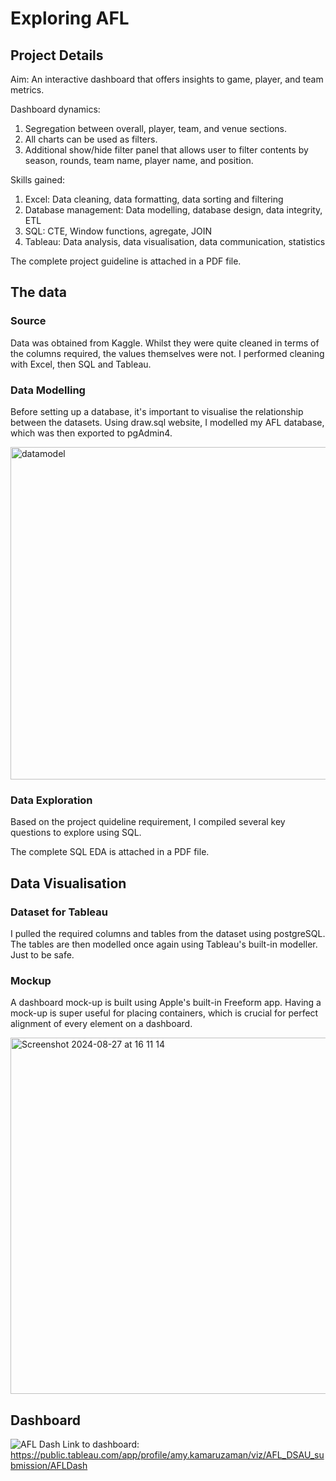 # Exploring AFL
## Project Details
Aim: An interactive dashboard that offers insights to game, player, and team metrics.

Dashboard dynamics:
  1. Segregation between overall, player, team, and venue sections.
  2. All charts can be used as filters.
  3. Additional show/hide filter panel that allows user to filter contents by season, rounds, team name, player name, and position.

Skills gained:
  1. Excel: Data cleaning, data formatting, data sorting and filtering
  2. Database management: Data modelling, database design, data integrity, ETL
  3. SQL: CTE, Window functions, agregate, JOIN
  4. Tableau: Data analysis, data visualisation, data communication, statistics

The complete project guideline is attached in a PDF file.

## The data
### Source
Data was obtained from Kaggle. Whilst they were quite cleaned in terms of the columns required, the values themselves were not. I performed cleaning with Excel, then SQL and Tableau.

### Data Modelling
Before setting up a database, it's important to visualise the relationship between the datasets. Using draw.sql website, I modelled my AFL database, which was then exported to pgAdmin4.

<img width="532" alt="datamodel" src="https://github.com/user-attachments/assets/bdf0729d-3957-44e0-9561-dd38f2296d00">

### Data Exploration
Based on the project quideline requirement, I compiled several key questions to explore using SQL.

The complete SQL EDA is attached in a PDF file.

## Data Visualisation
### Dataset for Tableau
I pulled the required columns and tables from the dataset using postgreSQL. The tables are then modelled once again using Tableau's built-in modeller. Just to be safe.

### Mockup
A dashboard mock-up is built using Apple's built-in Freeform app. Having a mock-up is super useful for placing containers, which is crucial for perfect alignment of every element on a dashboard.

<img width="570" alt="Screenshot 2024-08-27 at 16 11 14" src="https://github.com/user-attachments/assets/24f7f353-50ab-4b17-b0f4-bbf02923c47f">

## Dashboard
![AFL Dash](https://github.com/user-attachments/assets/51fb45d5-c01e-462c-b694-24b615509c89)
Link to dashboard:
https://public.tableau.com/app/profile/amy.kamaruzaman/viz/AFL_DSAU_submission/AFLDash 
